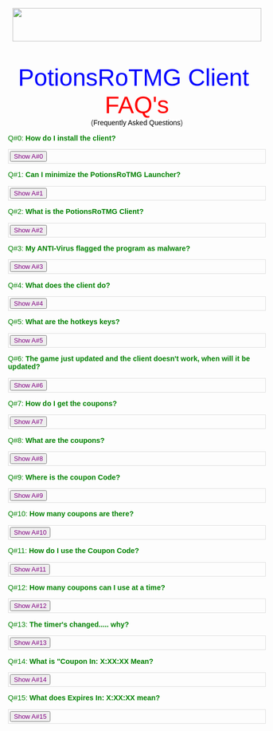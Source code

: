 <style type="text/css">body,input
    {
    font-family:"Trebuchet ms",arial;font-size:0.9em;
    color:#333
    }
.spoiler
    {
    border:1px solid #ddd;
    padding:3px;
    }
.spoiler .inner
    {
    border:1px solid #eee;
    padding:3px;margin:3px;
    }
</style>
<script type="text/javascript">
function showSpoiler(obj)
    {
    var inner = obj.parentNode.getElementsByTagName("div")[0];
    if (inner.style.display == "none")
        inner.style.display = "";
    else
        inner.style.display = "none";
    }
    </script>
<p style="text-align: center;"><a href="https://www.potionsrotmg.com/index.php?route=product/product&amp;product_id=199" style="text-align: center;" target="_self"><img alt="" src="http://i.imgur.com/106Mg2G.png" style="height: 67px; width: 500px;" /></a></p>

<p style="text-align: center;">&nbsp;</p>

<p style="text-align: center;"><span style="color:#0000ff;"><span style="font-size:48px;">PotionsRoTMG Client&nbsp;</span></span><br />
<span style="color:#ff0000;"><span style="font-size:48px;">FAQ's</span></span><br />
(<span style="color:#000000;"><span style="background-color: rgb(255, 255, 255); font-family: arial, sans-serif; font-size: 14px;">Frequently Asked Questions</span></span><span style="background-color: rgb(255, 255, 255); color: rgb(51, 51, 51); font-family: arial, sans-serif; font-size: 14px;">)</span></p>

<p><span style="color:#008000;">Q#0: <strong>How do I install the client?</strong></span></p>

<div class="spoiler"><input onclick="showSpoiler(this);" style="color: #800080;" type="button" value="Show A#0" />
<div class="inner" style="display:none;"><span style="color:#0000ff;">Download the PotionsRoTMG-Client.zip. Extract the PClient Folder to your desktop. Run the PClient.exe. Click "Play" Or "Steam" how ever you use it to play. Make sure you keep the PotionsRoTMG Launcher up for coupons! Minimizing it stop the timer! </span></div>
</div>

<p><span style="color:#008000;">Q#1: <strong>Can I minimize the PotionsRoTMG Launcher?</strong></span></p>

<div class="spoiler"><input onclick="showSpoiler(this);" style="color: #800080;" type="button" value="Show A#1" />
<div class="inner" style="display:none;"><span style="color:#0000ff;">Yes and No. If you do minimize it or close it the coupon timer will freeze and will not continue. You need the program in the front and running. </span></div>
</div>

<p><span style="color:#008000;">Q#2: <strong>What is the PotionsRoTMG Client?</strong></span></p>

<div class="spoiler"><input onclick="showSpoiler(this);" style="color: #800080;" type="button" value="Show A#2" />
<div class="inner" style="display:none;"><span style="color:#0000ff;">PotionsRoTMG Client is a "hacked" client for the game to help you survive longer with out dying, allows you to kill things faster, and it helps you with Kabam screw up's in the game! No, You do not have to use it if you don't want! Playing on the client does not effect your coupons! </span></div>
</div>

<p><span style="color:#008000;">Q#3: <strong>My ANTI-Virus flagged the program as malware?</strong></span></p>

<div class="spoiler"><input onclick="showSpoiler(this);" style="color: #800080;" type="button" value="Show A#3" />
<div class="inner" style="display:none;"><span style="color:#0000ff;">As long as you've downloaded the PotionsRoTMG Client from this site, you don't have any malware. Every once in a while we get flagged as a potential threat due to the nature of our installer and updater. If this happens to you, please head over to&nbsp;<a href="http://www.rotmgwiki.com/support/" target="_blank"><span style="font-size: 0.9em;">http://</span>www.rotmgwiki.com<span style="font-size: 0.9em;">/support/</span></a>, create a account and post a ticket<span style="font-size: 0.9em;">&nbsp;with your anti-virus program and details and we will contact them for review.</span></span></div>
</div>

<p><span style="color:#008000;">Q#4: <strong>What does the client do?</strong></span></p>

<div class="spoiler"><input onclick="showSpoiler(this);" style="color: #800080;" type="button" value="Show A#4" />
<div class="inner" style="display:none;">
<ul style="color: rgb(0, 0, 0); font-family: 'Times New Roman'; font-size: medium;">
	<li><span style="color:#0000ff;"><span style="color: rgb(0, 0, 255);">Auto-Nexus</span></span></li>
	<li><span style="color:#0000ff;"><span style="color: rgb(0, 0, 255);">Auto-Aim</span></span></li>
	<li><span style="color:#0000ff;"><span style="color: rgb(0, 0, 255);">Equipment Swap HotKey</span></span></li>
	<li><span style="color:#0000ff;"><span style="color: rgb(0, 0, 255);">FPS Cap</span></span></li>
	<li><span style="color:#0000ff;"><span style="color: rgb(0, 0, 255);">FullScreen V2</span>&nbsp;&nbsp;&lt;----------&nbsp;<span style="color: rgb(255, 0, 0);">Hardware Acceleration Off</span></span></li>
	<li><span style="color:#0000ff;"><span style="color: rgb(0, 0, 255);">HP Bars&nbsp;</span>&nbsp; &nbsp; &nbsp; &nbsp; &nbsp; &lt;----------&nbsp;<span style="color: rgb(255, 0, 0);">Hardware Acceleration Off</span></span></li>
	<li><span style="color:#0000ff;"><span style="color: rgb(0, 0, 255);">HP Overlay</span></span></li>
	<li><span style="color:#0000ff;"><span style="color: rgb(0, 0, 255);">Inventory Viewer</span></span></li>
	<li><span style="color:#0000ff;"><span style="color: rgb(0, 0, 255);">SS Debuffs</span> </span>
	<ul>
		<li><span style="color:#0000ff;"><span style="color: rgb(0, 128, 0);">Slow</span></span></li>
		<li><span style="color:#0000ff;"><span style="color: rgb(0, 128, 0);">Quite</span></span></li>
		<li><span style="color:#0000ff;"><span style="color: rgb(0, 128, 0);">Paralyzed</span></span></li>
		<li><span style="color:#0000ff;"><span style="color: rgb(0, 128, 0);">Stun</span></span></li>
		<li><span style="color:#0000ff;"><span style="color: rgb(0, 128, 0);">Sick</span></span></li>
	</ul>
	</li>
	<li><span style="color:#0000ff;"><span style="color: rgb(0, 0, 255);">Lava Walls</span></span></li>
	<li><span style="color:#0000ff;"><font color="#0000ff">Evil Water Walls</font></span></li>
	<li><span style="color:#0000ff;"><span style="color: rgb(0, 0, 255);">No Clip</span></span></li>
	<li><span style="color:#0000ff;"><span style="color: rgb(0, 0, 255);">Force Low Quality</span></span></li>
	<li><span style="color:#0000ff;"><span style="color: rgb(0, 0, 255);">No Ally Projectiles</span></span></li>
	<li><span style="color:#0000ff;"><span style="color: rgb(0, 0, 255);">No Loading Screen</span></span></li>
	<li><span style="color:#0000ff;"><span style="color: rgb(0, 0, 255);">Notification Spam</span></span></li>
	<li><span style="color:#0000ff;"><span style="color: rgb(0, 0, 255);">Numeric HP/MP</span></span></li>
	<li><span style="color:#0000ff;"><span style="color: rgb(0, 0, 255);">Passes Cover</span></span></li>
	<li><span style="color:#0000ff;"><span style="color: rgb(0, 0, 255);">Proxy Server</span>&nbsp;<span style="color: rgb(0, 128, 0);">(Realm Relay)</span></span></li>
	<li><span style="color:#0000ff;"><span style="color: rgb(0, 0, 255);">Quest Notification</span></span></li>
	<li><span style="color:#0000ff;"><span style="color: rgb(0, 0, 255);">Reconnect V2</span></span></li>
	<li><span style="color:#0000ff;"><span style="color: rgb(0, 0, 255);">Sprite World&nbsp;</span> </span>
	<ul>
		<li><span style="color:#0000ff;"><span style="color: rgb(0, 128, 0);">Speed</span></span></li>
		<li><span style="color:#0000ff;"><span style="color: rgb(0, 128, 0);">No Slow</span></span></li>
		<li><span style="color:#0000ff;"><span style="color: rgb(0, 128, 0);">No Tile Moving</span></span></li>
	</ul>
	</li>
</ul>
</div>
</div>

<p><span style="color:#008000;">Q#5: <strong>What are the hotkeys keys?</strong></span></p>

<div class="spoiler"><input onclick="showSpoiler(this);" style="color: #800080;" type="button" value="Show A#5" />
<div class="inner" style="display:none;">
<ul>
	<li><span style="color:#0000ff;">K | Enter Vault</span></li>
	<li><span style="color:#0000ff;">P | Reconnect to The Dungeon</span></li>
	<li><span style="color:#0000ff;">L | Reconnect to The Realm</span></li>
</ul>
</div>
</div>

<p><span style="color:#008000;">Q#6: <strong>The game just updated and the client doesn't work, when will it be updated?</strong></span></p>

<div class="spoiler"><input onclick="showSpoiler(this);" style="color: #800080;" type="button" value="Show A#6" />
<div class="inner" style="display:none;"><span style="color:#0000ff;">We're the fastest at updating the client. We know you don't like to wait, and I assure you the client will be updated faster then anyone. There might be a delay with the update and will announce on the <a href="https://www.facebook.com/PotionsRotmg" target="_blank">Facebook Page</a> when the update is complete and the client is working again.</span></div>
</div>

<p><span style="color:#008000;">Q#7: <strong>How do I get the coupons?&nbsp;</strong></span></p>

<div class="spoiler"><input onclick="showSpoiler(this);" style="color: #800080;" type="button" value="Show A#7" />
<div class="inner" style="display:none;"><span style="color:#0000ff;"><img alt="" src="http://i.imgur.com/lLsYW1P.png" /><br />
You will have 1 hour to write the coupon down and what the coupon is! If the time hits 0:00:00 then a new coupon will be generated. (XX Hours per coupon depending on how many coupons are being generated)</span></div>
</div>

<p><span style="color:#008000;">Q#8: <strong>What are the coupons?&nbsp;</strong></span></p>

<div class="spoiler"><input onclick="showSpoiler(this);" style="color: #800080;" type="button" value="Show A#8" />
<div class="inner" style="display:none;">
<p><span style="color:#ff0000;">Please Note:</span>&nbsp;The program cuts off the coupon code with the details! Please read the following details to each coupon!&nbsp;</p>

<p><br />
<span style="color:#0000ff;">The coupons are:<br />
&nbsp;</span></p>

<div><span style="color:#0000ff;">#1 Promo's</span></div>

<div><span style="color:#0000ff;"><span style="color:#a52a2a;">Bronze</span>: 5% Off Your Next Order!</span></div>

<div><span style="color:#0000ff;"><span style="color:#808080;">Silver</span>: x2 Potions of Life With Next Order!</span></div>

<div><span style="color:#0000ff;"><span style="color:#ffd700;">Gold</span>: 10% Off Your Next Order!</span></div>

<div><span style="color:#0000ff;"><span style="color:#696969;">Platinum/Plat</span>: Free Ability With Next Order!</span></div>

<div><span style="color:#0000ff;"><span style="color:#00ffff;">Diamond</span>: x4 Pet Eggs, x8 Pharaoh's Mask With Next Order over $15.00</span></div>

<div><span style="color:#0000ff;">&nbsp;</span></div>

<div><span style="color:#0000ff;">#2 Promo's</span></div>

<div><span style="color:#0000ff;"><span style="color:#a52a2a;">Bronze</span>: x1 Free Inc With Next Order!</span></div>

<div><span style="color:#0000ff;"><span style="color:#808080;">Silver</span>: x1 Free T11 Weapon With Next Order</span></div>

<div><span style="color:#0000ff;"><span style="color:#ffd700;">Gold</span>: Free T13 Armor With Next Order of $5.00 or More!</span></div>

<div><span style="color:#0000ff;"><span style="color:#696969;">Platinum/Plat</span>: x25 Potions Of Defense With Next Order of $15.00 or more!</span></div>

<div><span style="color:#0000ff;"><span style="color:#00ffff;">Diamond</span>: Free T11 Weapon, T12 Armor, T5 Spell With Next Order of $5.00 or more!</span></div>

<div><span style="color:#0000ff;">&nbsp;</span></div>

<div><span style="color:#0000ff;">#3 Promo's</span></div>

<div><span style="color:#0000ff;"><span style="color:#a52a2a;">Bronze</span>: May The Odds Be Ever In Your Favor Next Roll!&nbsp;</span></div>

<div><span style="color:#0000ff;"><span style="color:#808080;">Silver</span>: 5% Off Your Next Order!</span></div>

<div><span style="color:#0000ff;"><span style="color:#ffd700;">Gold</span>: A Free T11 Weapon and T12 Armor With Next Order!</span></div>

<div><span style="color:#0000ff;"><span style="color:#696969;">Platinum/Plat</span>: x2 Inc's with Next Order of over $5.00</span></div>

<div><span style="color:#0000ff;"><span style="color:#00ffff;">Diamond</span>: 15% Off Your Next Order!&nbsp;</span></div>
</div>
</div>

<p><span style="color:#008000;">Q#9: <strong>Where is the coupon Code?</strong></span></p>

<div class="spoiler"><input onclick="showSpoiler(this);" style="color: #800080;" type="button" value="Show A#9" />
<div class="inner" style="display:none;"><br />
<span p="" style="color:#0000ff;"><img alt="" src="http://i.imgur.com/aty1HyL.png" /></span>

<p>&nbsp;</p>

<p><span p="" style="color:#0000ff;">That is where the coupon code is! Write it down! You forget, not our problem! You had 1 hour to write it down!<br />
&nbsp;</span></p>
</div>
</div>

<p><span style="color:#008000;">Q#10: <strong>How many coupons are there?</strong></span></p>

<div class="spoiler"><input onclick="showSpoiler(this);" style="color: #800080;" type="button" value="Show A#10" />
<div class="inner" style="display:none;"><span style="color:#0000ff;">There are 15 coupons in 3 sets of 5 coupons per set. Please read A#8 for the coupon details!</span></div>
</div>

<p><span style="color:#008000;">Q#11: <strong>How do I use the Coupon Code?</strong></span></p>

<div class="spoiler"><input onclick="showSpoiler(this);" style="color: #800080;" type="button" value="Show A#11" />
<div class="inner" style="display:none;"><span style="color:#0000ff;">Good question, I do hope everyone is reading this! :D You'll need to wait until either Kyle or Jake is online to "Create" your coupon code via the Live Chat in the bottom right hand corner! Please head on over to <a href="https://www.potionsrotmg.com/potionsrotmg-client" target="_blank">Coupons/Client</a> to order the coupon product with the coupon!<br />
Please note- there is minimum "How much" for some coupon codes! Please read A#8 for more information on each coupon! </span></div>
</div>

<p><span style="color:#008000;">Q#12:&nbsp;<strong>How many coupons can I use at a time?</strong></span></p>

<div class="spoiler"><input onclick="showSpoiler(this);" style="color: #800080;" type="button" value="Show A#12" />
<div class="inner" style="display:none;"><span style="color:#0000ff;">You will only be-able to use 1 coupon at any given time. </span></div>
</div>

<p><span style="color:#008000;">Q#13: <strong>The timer's changed..... why?</strong></span></p>

<div class="spoiler"><input onclick="showSpoiler(this);" style="color: #800080;" type="button" value="Show A#13" />
<div class="inner" style="display:none;"><span style="color:#0000ff;">The timer will change depending on how many people are "Farming" coupons. For the first few weeks/months the timer will be 4 hours for a new coupon and 1 hour until it "expires" from the client. Your coupon code does not expire!</span></div>
</div>

<p><span style="color:#008000;">Q#14: <strong>What is "Coupon In: X:XX:XX Mean?</strong></span></p>

<div class="spoiler"><input onclick="showSpoiler(this);" style="color: #800080;" type="button" value="Show A#14" />
<div class="inner" style="display:none;"><span style="color:#0000ff;">Coupon In: X:XX:XX means that you will get a coupon in H:MM:SS (Hours/Minutes/Seconds).</span></div>
</div>

<p><span style="color:#008000;">Q#15: <strong>What does Expires In: X:XX:XX mean?</strong></span></p>

<div class="spoiler"><input onclick="showSpoiler(this);" style="color: #800080;" type="button" value="Show A#15" />
<div class="inner" style="display:none;"><span style="color:#0000ff;">Expires In: X:XX:XX means that the coupon will delete form the program in H:MM:SS (Hours/Minutes/Seconds) and will not be-able to retrieve it again so make sure your white it down within the hour!</span></div>
</div>
